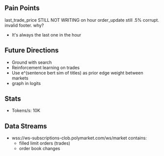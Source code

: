 ## Pain Points
last_trade_price STILL NOT WRITING on hour
order_update still .5% corrupt. invalid footer. why?
- It's always the last one in the hour

## Future Directions
* Ground with search
* Reinforcement learning on trades
* Use e^(sentence bert sim of titles) as prior edge weight between markets
* graph in logits

## Stats
* Tokens/s: 10K

## Data Streams
* wss://ws-subscriptions-clob.polymarket.com/ws/market contains:
    * filled limit orders (trades)
    * order book changes